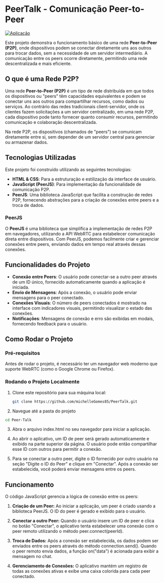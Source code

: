 # PeerTalk - Comunicação Peer-to-Peer

[![Aplicação](https://img.shields.io/badge/Aplicação-%23007bff.svg)](https://michellegomes85.github.io/PeerTalk/)

Este projeto demonstra o funcionamento básico de uma rede **Peer-to-Peer (P2P)**, onde dispositivos podem se conectar diretamente uns aos outros para trocar dados, sem a necessidade de um servidor intermediário. A comunicação entre os peers ocorre diretamente, permitindo uma rede descentralizada e mais eficiente.

## O que é uma Rede P2P?

Uma rede **Peer-to-Peer (P2P)** é um tipo de rede distribuída em que todos os dispositivos ou "peers" têm capacidades equivalentes e podem se conectar uns aos outros para compartilhar recursos, como dados ou serviços. Ao contrário das redes tradicionais client-servidor, onde os clientes fazem solicitações a um servidor centralizado, em uma rede P2P, cada dispositivo pode tanto fornecer quanto consumir recursos, permitindo comunicação e colaboração descentralizada.

Na rede P2P, os dispositivos (chamados de "peers") se comunicam diretamente entre si, sem depender de um servidor central para gerenciar ou armazenar dados. 

## Tecnologias Utilizadas

Este projeto foi construído utilizando as seguintes tecnologias:

- **HTML & CSS**: Para a estruturação e estilização da interface de usuário.
- **JavaScript (PeerJS)**: Para implementação da funcionalidade de comunicação P2P.
- **PeerJS**: Uma biblioteca JavaScript que facilita a construção de redes P2P, fornecendo abstrações para a criação de conexões entre peers e a troca de dados.

### PeerJS

O **PeerJS** é uma biblioteca que simplifica a implementação de redes P2P em navegadores, utilizando a API WebRTC para estabelecer comunicação direta entre dispositivos. Com PeerJS, podemos facilmente criar e gerenciar conexões entre peers, enviando dados em tempo real através dessas conexões.

## Funcionalidades do Projeto

- **Conexão entre Peers**: O usuário pode conectar-se a outro peer através de um ID único, fornecido automaticamente quando a aplicação é iniciada.
- **Envio de Mensagens**: Após a conexão, o usuário pode enviar mensagens para o peer conectado.
- **Conexões Visuais**: O número de peers conectados é mostrado na interface com indicadores visuais, permitindo visualizar o estado das conexões.
- **Notificações**: Mensagens de conexão e erro são exibidas em modais, fornecendo feedback para o usuário.

## Como Rodar o Projeto

### Pré-requisitos

Antes de rodar o projeto, é necessário ter um navegador web moderno que suporte WebRTC (como o Google Chrome ou Firefox).

### Rodando o Projeto Localmente

1. Clone este repositório para sua máquina local:

   ```bash
   git clone https://github.com/michelleGomes85/PeerTalk.git
   ```

2. Navegue até a pasta do projeto

  ```bash
  cd Peer-Talk
  ```

3. Abra o arquivo index.html no seu navegador para iniciar a aplicação.

4. Ao abrir o aplicativo, um ID de peer será gerado automaticamente e exibido na parte superior da página. O usuário pode então compartilhar esse ID com outros para permitir a conexão.

4. Para se conectar a outro peer, digite o ID fornecido por outro usuário na seção "Digite o ID do Peer" e clique em "Conectar". Após a conexão ser estabelecida, você poderá enviar mensagens entre os peers.

## Funcionamento 

O código JavaScript gerencia a lógica de conexão entre os peers:

1. **Criação de um Peer:** Ao iniciar a aplicação, um peer é criado usando a biblioteca PeerJS. O ID do peer é gerado e exibido para o usuário.

2. **Conectar a outro Peer:** Quando o usuário insere um ID de peer e clica no botão "Conectar", o aplicativo tenta estabelecer uma conexão com o peer remoto utilizando o método peer.connect(peerId).

3. **Troca de Dados:** Após a conexão ser estabelecida, os dados podem ser enviados entre os peers através do método connection.send(). Quando o peer remoto envia dados, a função on("data") é acionada para exibir a mensagem no chat.

4. **Gerenciamento de Conexões:** O aplicativo mantém um registro de todas as conexões ativas e exibe uma caixa colorida para cada peer conectado.
